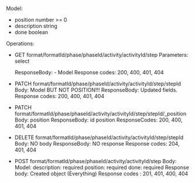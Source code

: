 Model:

-   position
   number >= 0
-   description
   string
-   done
   boolean

Operations:

   - GET format/formatId/phase/phaseId/activity/activityId/step
       Parameters: select

       ResponseBody:
           - Model
       Response codes: 200, 400, 401, 404
   - PATCH format/formatId/phase/phaseId/activity/activityId/step/stepId
       Body:
           Model BUT NOT POSITION!!!
       ResponseBody:
           Updated fields.
       Response codes: 200, 400, 401, 404
   - PATCH format/formatId/phase/phaseId/activity/activityId/step/stepId/_position
       Body:
         position
       ResponseBody:
           id
           position
       ResponseCodes: 200, 400, 401, 404
   - DELETE format/formatId/phase/phaseId/activity/activityId/step/stepId
           Body:
               NO body
           ResponseBody:
               NO response
           Response codes: 204, 401, 404
   - POST format/formatId/phase/phaseId/activity/activityId/step
           Body:
               Model:
                   description:
                       required
                   position:
                       required
                   done:
                       required
           Response body:
               Created object (Everything)
           Response codes : 201, 401, 400, 404